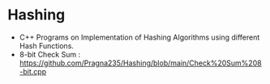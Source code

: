 # Hashing
* C++ Programs on Implementation of Hashing Algorithms using different Hash Functions.
* 8-bit Check Sum : https://github.com/Pragna235/Hashing/blob/main/Check%20Sum%208-bit.cpp
